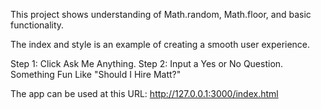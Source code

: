 This project shows understanding of Math.random, Math.floor, and basic functionality. 

The index and style is an example of creating a smooth user experience.

Step 1: Click Ask Me Anything.
Step 2: Input a Yes or No Question.
Something Fun Like "Should I Hire Matt?"


The app can be used at this URL:
http://127.0.0.1:3000/index.html